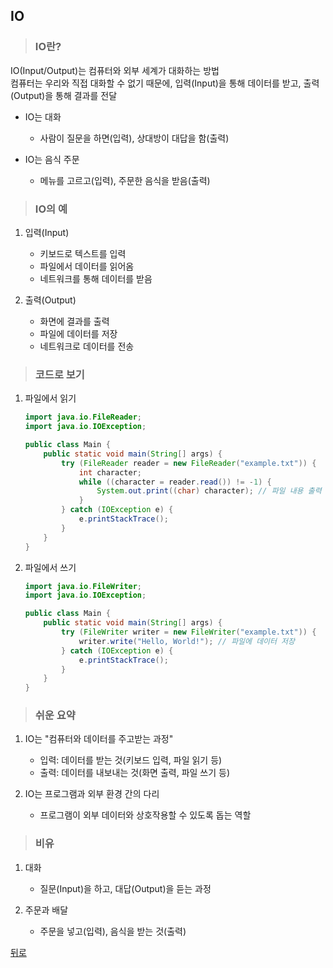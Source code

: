 ## IO
> ### IO란?
IO(Input/Output)는 컴퓨터와 외부 세계가 대화하는 방법</br>
컴퓨터는 우리와 직접 대화할 수 없기 때문에, 입력(Input)을 통해 데이터를 받고, 출력(Output)을 통해 결과를 전달

- IO는 대화
    - 사람이 질문을 하면(입력), 상대방이 대답을 함(출력)

- IO는 음식 주문
    - 메뉴를 고르고(입력), 주문한 음식을 받음(출력)

> ### IO의 예
1. 입력(Input)
    - 키보드로 텍스트를 입력
    - 파일에서 데이터를 읽어옴
    - 네트워크를 통해 데이터를 받음

2. 출력(Output)
    - 화면에 결과를 출력
    - 파일에 데이터를 저장
    - 네트워크로 데이터를 전송

> ### 코드로 보기
1. 파일에서 읽기
    ```java
    import java.io.FileReader;
    import java.io.IOException;

    public class Main {
        public static void main(String[] args) {
            try (FileReader reader = new FileReader("example.txt")) {
                int character;
                while ((character = reader.read()) != -1) {
                    System.out.print((char) character); // 파일 내용 출력
                }
            } catch (IOException e) {
                e.printStackTrace();
            }
        }
    }
    ```

2. 파일에서 쓰기
    ```java
    import java.io.FileWriter;
    import java.io.IOException;

    public class Main {
        public static void main(String[] args) {
            try (FileWriter writer = new FileWriter("example.txt")) {
                writer.write("Hello, World!"); // 파일에 데이터 저장
            } catch (IOException e) {
                e.printStackTrace();
            }
        }
    }
    ```

> ### 쉬운 요약
1. IO는 "컴퓨터와 데이터를 주고받는 과정"
    - 입력: 데이터를 받는 것(키보드 입력, 파일 읽기 등)
    - 출력: 데이터를 내보내는 것(화면 출력, 파일 쓰기 등)

2. IO는 프로그램과 외부 환경 간의 다리
    - 프로그램이 외부 데이터와 상호작용할 수 있도록 돕는 역할

> ### 비유
1. 대화
    - 질문(Input)을 하고, 대답(Output)을 듣는 과정

2. 주문과 배달
    - 주문을 넣고(입력), 음식을 받는 것(출력)

[뒤로](java.md)